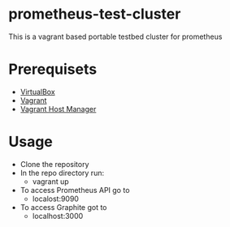 # prometheus-test-cluster
This is a vagrant based portable testbed cluster for prometheus

# Prerequisets
* [VirtualBox](https://www.virtualbox.org/)
* [Vagrant](https://www.vagrantup.com/)
* [Vagrant Host Manager](https://github.com/devopsgroup-io/vagrant-hostmanager)

# Usage
* Clone the repository
* In the repo directory run:
  * vagrant up
* To access Prometheus API go to
  * localost:9090
* To access Graphite got to
  * localhost:3000
